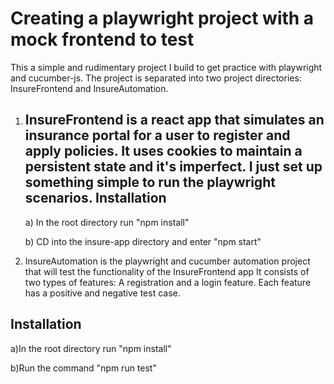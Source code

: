 # Creating a playwright project with a mock frontend to test
This a simple and rudimentary project I build to get practice with playwright and cucumber-js. The project is
separated into two project directories: InsureFrontend and InsureAutomation.

1) InsureFrontend is a react app that simulates an insurance portal for a user to register and apply policies. It uses cookies to maintain a persistent state and it's imperfect. I just set up something simple to run the playwright scenarios.
   Installation
   ------------
   a) In the root directory run "npm install"

   b) CD into the insure-app directory and enter "npm start"



2) InsureAutomation is the playwright and cucumber automation project that will test the functionality of the InsureFrontend app It consists of two types of features: A registration and a login feature. Each feature has a positive and negative test case. 

  Installation
  ------------
  a)In the root directory run "npm install"

  b)Run the command "npm run test"

